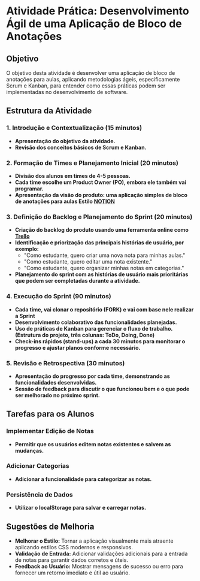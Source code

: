 # Atividade Prática: Desenvolvimento Ágil de uma Aplicação de Bloco de Anotações

## Objetivo
O objetivo desta atividade é desenvolver uma aplicação de bloco de anotações para aulas, aplicando metodologias ágeis, especificamente Scrum e Kanban, para entender como essas práticas podem ser implementadas no desenvolvimento de software.

## Estrutura da Atividade

### 1. Introdução e Contextualização (15 minutos)
- **Apresentação do objetivo da atividade.**
- **Revisão dos conceitos básicos de Scrum e Kanban.**

### 2. Formação de Times e Planejamento Inicial (20 minutos)
- **Divisão dos alunos em times de 4-5 pessoas.**
- **Cada time escolhe um Product Owner (PO), embora ele também vai programar.**
- **Apresentação da visão do produto: uma aplicação simples de bloco de anotações para aulas Estilo [NOTION](https://www.notion.so/)**

### 3. Definição do Backlog e Planejamento do Sprint (20 minutos)
- **Criação do backlog do produto usando uma ferramenta online como [Trello](https://trello.com/)**
- **Identificação e priorização das principais histórias de usuário, por exemplo:**
  - "Como estudante, quero criar uma nova nota para minhas aulas."
  - "Como estudante, quero editar uma nota existente."
  - "Como estudante, quero organizar minhas notas em categorias."
- **Planejamento do sprint com as histórias de usuário mais prioritárias que podem ser completadas durante a atividade.**

### 4. Execução do Sprint (90 minutos)
- **Cada time, vai clonar o repositório (FORK) e vai com base nele realizar a Sprint**
- **Desenvolvimento colaborativo das funcionalidades planejadas.**
- **Uso de práticas de Kanban para gerenciar o fluxo de trabalho. (Estrutura do projeto, três colunas: ToDo, Doing, Done)**
- **Check-ins rápidos (stand-ups) a cada 30 minutos para monitorar o progresso e ajustar planos conforme necessário.**

### 5. Revisão e Retrospectiva (30 minutos)
- **Apresentação do progresso por cada time, demonstrando as funcionalidades desenvolvidas.**
- **Sessão de feedback para discutir o que funcionou bem e o que pode ser melhorado no próximo sprint.**

## Tarefas para os Alunos

### Implementar Edição de Notas
- **Permitir que os usuários editem notas existentes e salvem as mudanças.**

### Adicionar Categorias
- **Adicionar a funcionalidade para categorizar as notas.**

### Persistência de Dados
- **Utilizar o localStorage para salvar e carregar notas.**

## Sugestões de Melhoria
- **Melhorar o Estilo:** Tornar a aplicação visualmente mais atraente aplicando estilos CSS modernos e responsivos.
- **Validação de Entrada:** Adicionar validações adicionais para a entrada de notas para garantir dados corretos e úteis.
- **Feedback ao Usuário:** Mostrar mensagens de sucesso ou erro para fornecer um retorno imediato e útil ao usuário.

